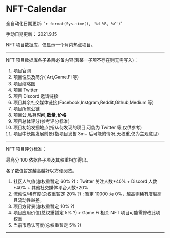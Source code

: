 # NFT-Calendar

全自动化日期更新: "`r format(Sys.time(), '%d %B, %Y')`"

手动日期更新： 2021.9.15

NFT 项目数据库，仅显示一个月内热点项目。

---

NFT 项目数据库各子条目必备内容(若某一子项不存在则无需写入)：

1. 项目官网
2. 项目性质及简介( Art,Game.Fi 等)
3. 项目缩略图
4. 项目 Twitter
5. 项目 Discord 邀请链接
6. 项目其余社交媒体链接(Facebook,Instgram,Reddit,Github,Medium 等)
7. 项目所属公链
8. 项目公,私募**时间,数量,价格**
9. 项目总体评分(参考评分标准)
10. 项目初始发掘地点(指从何发现的项目,可能为 Twitter 等,仅供参考)
11. 项目中长期发展前景(指项目发售 3m+ 后可能的情况,无权重,仅为主观意见)

---

NFT 项目评分标准：

最高分 100 依据各子项及其权重相加得出。

各子数值暂定越高越好以方便阅览。

1. 社区人气值(总权重暂定 60% ?)：Twitter 关注人数\*40% + Discord 人数\*40% + 其他社交媒体平台人数\*20%
2. 流动性/稀有度(总权重暂定 20% ?) : 暂定 10000 为 0%，越高则稀有度越高且流动性越差。
3. 项目方背景(总权重暂定 10% ?)
4. 项目应用价值(总权重暂定 5% ?) > Game.Fi 相关 NFT 项目可能需修改此项权重
5. 当前市场认可度(总权重暂定 5% ?)

---
